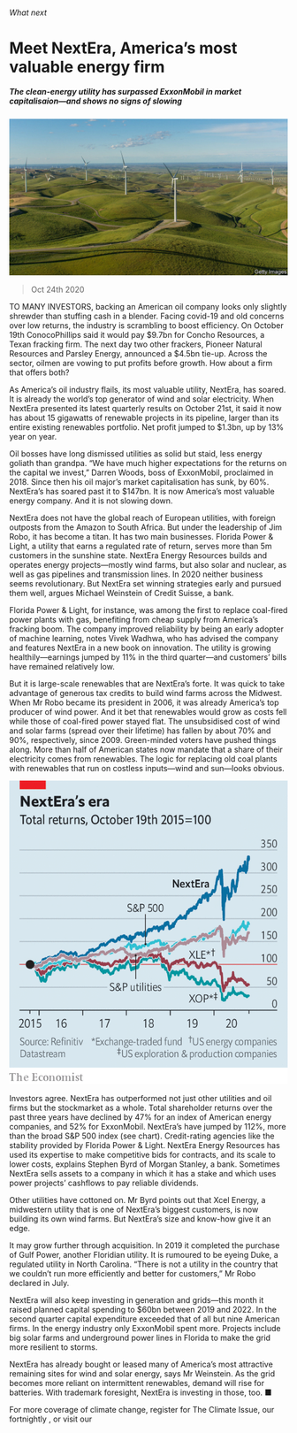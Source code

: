 ###### What next

# Meet NextEra, America’s most valuable energy firm 

##### The clean-energy utility has surpassed ExxonMobil in market capitalisaion—and shows no signs of slowing 

![image](images/20201024_WBP502.jpg) 

> Oct 24th 2020 

TO MANY INVESTORS, backing an American oil company looks only slightly shrewder than stuffing cash in a blender. Facing covid-19 and old concerns over low returns, the industry is scrambling to boost efficiency. On October 19th ConocoPhillips said it would pay $9.7bn for Concho Resources, a Texan fracking firm. The next day two other frackers, Pioneer Natural Resources and Parsley Energy, announced a $4.5bn tie-up. Across the sector, oilmen are vowing to put profits before growth. How about a firm that offers both?

As America’s oil industry flails, its most valuable utility, NextEra, has soared. It is already the world’s top generator of wind and solar electricity. When NextEra presented its latest quarterly results on October 21st, it said it now has about 15 gigawatts of renewable projects in its pipeline, larger than its entire existing renewables portfolio. Net profit jumped to $1.3bn, up by 13% year on year.


Oil bosses have long dismissed utilities as solid but staid, less energy goliath than grandpa. “We have much higher expectations for the returns on the capital we invest,” Darren Woods, boss of ExxonMobil, proclaimed in 2018. Since then his oil major’s market capitalisation has sunk, by 60%. NextEra’s has soared past it to $147bn. It is now America’s most valuable energy company. And it is not slowing down. 

NextEra does not have the global reach of European utilities, with foreign outposts from the Amazon to South Africa. But under the leadership of Jim Robo, it has become a titan. It has two main businesses. Florida Power &amp; Light, a utility that earns a regulated rate of return, serves more than 5m customers in the sunshine state. NextEra Energy Resources builds and operates energy projects—mostly wind farms, but also solar and nuclear, as well as gas pipelines and transmission lines. In 2020 neither business seems revolutionary. But NextEra set winning strategies early and pursued them well, argues Michael Weinstein of Credit Suisse, a bank.

Florida Power &amp; Light, for instance, was among the first to replace coal-fired power plants with gas, benefiting from cheap supply from America’s fracking boom. The company improved reliability by being an early adopter of machine learning, notes Vivek Wadhwa, who has advised the company and features NextEra in a new book on innovation. The utility is growing healthily—earnings jumped by 11% in the third quarter—and customers’ bills have remained relatively low. 

But it is large-scale renewables that are NextEra’s forte. It was quick to take advantage of generous tax credits to build wind farms across the Midwest. When Mr Robo became its president in 2006, it was already America’s top producer of wind power. And it bet that renewables would grow as costs fell while those of coal-fired power stayed flat. The unsubsidised cost of wind and solar farms (spread over their lifetime) has fallen by about 70% and 90%, respectively, since 2009. Green-minded voters have pushed things along. More than half of American states now mandate that a share of their electricity comes from renewables. The logic for replacing old coal plants with renewables that run on costless inputs—wind and sun—looks obvious. 

![image](images/20201024_WBC195.png) 


Investors agree. NextEra has outperformed not just other utilities and oil firms but the stockmarket as a whole. Total shareholder returns over the past three years have declined by 47% for an index of American energy companies, and 52% for ExxonMobil. NextEra’s have jumped by 112%, more than the broad S&amp;P 500 index (see chart). Credit-rating agencies like the stability provided by Florida Power &amp; Light. NextEra Energy Resources has used its expertise to make competitive bids for contracts, and its scale to lower costs, explains Stephen Byrd of Morgan Stanley, a bank. Sometimes NextEra sells assets to a company in which it has a stake and which uses power projects’ cashflows to pay reliable dividends.

Other utilities have cottoned on. Mr Byrd points out that Xcel Energy, a midwestern utility that is one of NextEra’s biggest customers, is now building its own wind farms. But NextEra’s size and know-how give it an edge. 

It may grow further through acquisition. In 2019 it completed the purchase of Gulf Power, another Floridian utility. It is rumoured to be eyeing Duke, a regulated utility in North Carolina. “There is not a utility in the country that we couldn’t run more efficiently and better for customers,” Mr Robo declared in July. 

NextEra will also keep investing in generation and grids—this month it raised planned capital spending to $60bn between 2019 and 2022. In the second quarter capital expenditure exceeded that of all but nine American firms. In the energy industry only ExxonMobil spent more. Projects include big solar farms and underground power lines in Florida to make the grid more resilient to storms.

NextEra has already bought or leased many of America’s most attractive remaining sites for wind and solar energy, says Mr Weinstein. As the grid becomes more reliant on intermittent renewables, demand will rise for batteries. With trademark foresight, NextEra is investing in those, too. ■

For more coverage of climate change, register for The Climate Issue, our fortnightly , or visit our 

